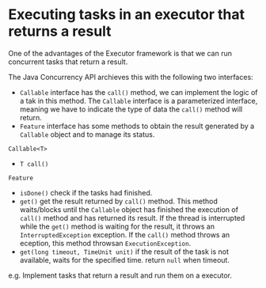 # Executing tasks in an executor that returns a result

One of the advantages of the Executor framework is that we can run concurrent tasks that return a result.

The Java Concurrency API archieves this with the following two interfaces:

* `Callable` interface has the `call()` method, we can implement the logic of a tak in this method. The `Callable` interface is a parameterized interface, meaning we have to indicate the type of data the `call()` method will return.
* `Feature` interface has some methods to obtain the result generated by a `Callable` object and to manage its status.


`Callable<T>`
* `T call()`

`Feature`

* `isDone()` check if the tasks had finished.
* `get()` get the result returned by `call()` method. This method waits/blocks until the `Callable` object has finished the execution of `call()` method and has returned its result. If the thread is interrupted while the `get()` method is waiting for the result, it throws an `InterruptedException` exception. If the `call()` method throws an eception, this method throwsan `ExecutionException`.
* `get(long timeout, TimeUnit unit)` if the result of the task is not available, waits for the specified time. return `null` when timeout.


e.g. Implement tasks that return a result and run them on a executor.
